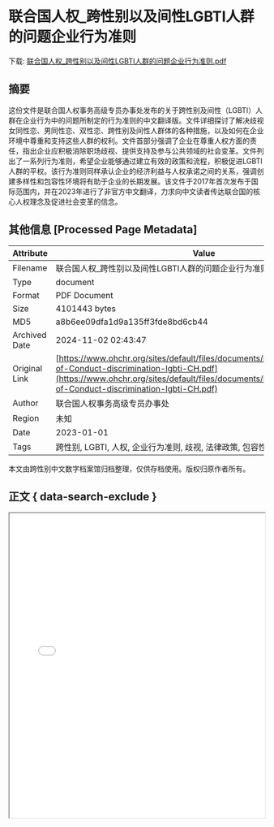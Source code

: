 # 联合国人权_跨性别以及间性LGBTI人群的问题企业行为准则

<!-- tcd_download_link -->
下载: <a href="联合国人权_跨性别以及间性LGBTI人群的问题企业行为准则.pdf" download>联合国人权_跨性别以及间性LGBTI人群的问题企业行为准则.pdf</a>
<!-- tcd_download_link_end -->

## 摘要

<!-- tcd_abstract -->
这份文件是联合国人权事务高级专员办事处发布的关于跨性别及间性（LGBTI）人群在企业行为中的问题所制定的行为准则的中文翻译版。文件详细探讨了解决歧视女同性恋、男同性恋、双性恋、跨性别及间性人群体的各种措施，以及如何在企业环境中尊重和支持这些人群的权利。文件首部分强调了企业在尊重人权方面的责任，指出企业应积极消除职场歧视、提供支持及参与公共领域的社会变革。文件列出了一系列行为准则，希望企业能够通过建立有效的政策和流程，积极促进LGBTI人群的平权。该行为准则同样承认企业的经济利益与人权承诺之间的关系，强调创建多样性和包容性环境将有助于企业的长期发展。该文件于2017年首次发布于国际范围内，并在2023年进行了非官方中文翻译，力求向中文读者传达联合国的核心人权理念及促进社会变革的信念。

<!-- tcd_abstract_end -->

## 其他信息 [Processed Page Metadata]

| Attribute       | Value                                  |
|-----------------|----------------------------------------|
| Filename        | 联合国人权_跨性别以及间性LGBTI人群的问题企业行为准则.pdf                             |
| Type            | document                                 |
| Format          | PDF Document                               |
| Size            | 4101443 bytes                           |
| MD5             | a8b6ee09dfa1d9a135ff3fde8bd6cb44                                  |
| Archived Date   | 2024-11-02 02:43:47                             |
| Original Link   | [https://www.ohchr.org/sites/default/files/documents/issues/lgbt/Standards-of-Conduct-discrimination-lgbti-CH.pdf](https://www.ohchr.org/sites/default/files/documents/issues/lgbt/Standards-of-Conduct-discrimination-lgbti-CH.pdf)                         |
| Author          | 联合国人权事务高级专员办事处                               |
| Region          | 未知                               |
| Date            | 2023-01-01                                 |
| Tags            | 跨性别, LGBTI, 人权, 企业行为准则, 歧视, 法律政策, 包容性, 社会变革                                 |

本文由跨性别中文数字档案馆归档整理，仅供存档使用。版权归原作者所有。


## 正文 { data-search-exclude }

<!-- tcd_main_text -->
<iframe src="../联合国人权_跨性别以及间性LGBTI人群的问题企业行为准则.pdf" width="100%" height="600px">
    <p>无法显示PDF，请下载查看。</p>
</iframe>
<!-- tcd_main_text_end -->

